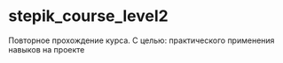 # stepik_course_level2
Повторное прохождение курса. С целью: практического применения навыков на проекте
